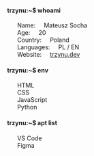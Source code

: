 #### trzynu:~$ whoami
&nbsp;&nbsp;&nbsp;&nbsp;&nbsp;&nbsp;Name:&nbsp;&nbsp;&nbsp;&nbsp;&nbsp;Mateusz Socha \
&nbsp;&nbsp;&nbsp;&nbsp;&nbsp;&nbsp;Age:&nbsp;&nbsp;&nbsp;&nbsp;&nbsp;20 \
&nbsp;&nbsp;&nbsp;&nbsp;&nbsp;&nbsp;Country:&nbsp;&nbsp;&nbsp;&nbsp;&nbsp;Poland \
&nbsp;&nbsp;&nbsp;&nbsp;&nbsp;&nbsp;Languages:&nbsp;&nbsp;&nbsp;&nbsp;&nbsp;PL / EN  \
&nbsp;&nbsp;&nbsp;&nbsp;&nbsp;&nbsp;Website:&nbsp;&nbsp;&nbsp;&nbsp;&nbsp;[trzynu.dev](https://trzynu.dev)
#### trzynu:~$ env
&nbsp;&nbsp;&nbsp;&nbsp;&nbsp;&nbsp;HTML \
&nbsp;&nbsp;&nbsp;&nbsp;&nbsp;&nbsp;CSS \
&nbsp;&nbsp;&nbsp;&nbsp;&nbsp;&nbsp;JavaScript \
&nbsp;&nbsp;&nbsp;&nbsp;&nbsp;&nbsp;Python 
#### trzynu:~$ apt list
&nbsp;&nbsp;&nbsp;&nbsp;&nbsp;&nbsp;VS Code \
&nbsp;&nbsp;&nbsp;&nbsp;&nbsp;&nbsp;Figma
